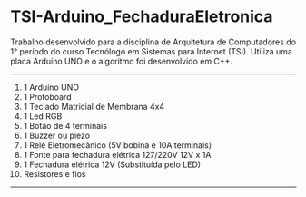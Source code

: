 # TSI-Arduino_FechaduraEletronica
Trabalho desenvolvido para a disciplina de Arquitetura de Computadores do 1° período do curso Tecnólogo em Sistemas para Internet (TSI). Utiliza uma placa Arduíno UNO e o algoritmo foi desenvolvido em C++.

<hr>

<ol> 
  <li>1 Arduíno UNO</li>
  <li>1 Protoboard</li>
  <li>1 Teclado Matricial de Membrana 4x4</li>
  <li>1 Led RGB</li>
  <li>1 Botão de 4 terminais</li>
  <li>1 Buzzer ou piezo</li>
  <li>1 Relé Eletromecânico (5V bobina e 10A terminais)</li>
  <li>1 Fonte para fechadura elétrica 127/220V 12V x 1A</li>
  <li>1 Fechadura elétrica 12V (Substituída pelo LED)</li>
  <li>Resistores e fios</li>
</ol>

<hr>
